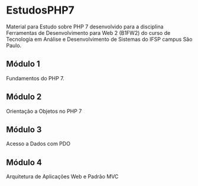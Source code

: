 # EstudosPHP7
Material para Estudo sobre PHP 7 desenvolvido para a disciplina Ferramentas de Desenvolvimento para Web 2 (B1FW2) do curso de 
Tecnologia em Análise e Desenvolvimento de Sistemas do IFSP campus São Paulo. 

## Módulo 1
Fundamentos do PHP 7. 

## Módulo 2
Orientação a Objetos no PHP 7

## Módulo 3
Acesso a Dados com PDO

## Módulo 4
Arquitetura de Aplicações Web e Padrão MVC
